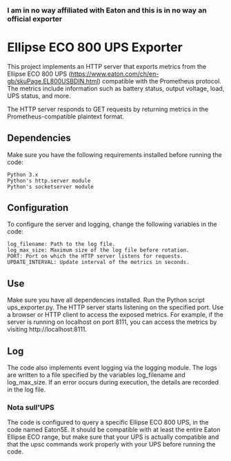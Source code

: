 ### I am in no way affiliated with Eaton and this is in no way an official exporter

# Ellipse ECO 800 UPS Exporter

This project implements an HTTP server that exports metrics from the Ellipse ECO 800 UPS (https://www.eaton.com/ch/en-gb/skuPage.EL800USBDIN.html) compatible with the Prometheus protocol. The metrics include information such as battery status, output voltage, load, UPS status, and more.

The HTTP server responds to GET requests by returning metrics in the Prometheus-compatible plaintext format.

## Dependencies

Make sure you have the following requirements installed before running the code:

    Python 3.x
    Python's http.server module
    Python's socketserver module

## Configuration

To configure the server and logging, change the following variables in the code:

    log_filename: Path to the log file.
    log_max_size: Maximum size of the log file before rotation.
    PORT: Port on which the HTTP server listens for requests.
    UPDATE_INTERVAL: Update interval of the metrics in seconds.

## Use

Make sure you have all dependencies installed.
Run the Python script ups_exporter.py.
The HTTP server starts listening on the specified port.
Use a browser or HTTP client to access the exposed metrics. For example, if the server is running on localhost on port 8111, you can access the metrics by visiting http://localhost:8111.

## Log

The code also implements event logging via the logging module. The logs are written to a file specified by the variables log_filename and log_max_size. If an error occurs during execution, the details are recorded in the log file.

### Nota sull'UPS

The code is configured to query a specific Ellipse ECO 800 UPS, in the code named Eaton5E. It should be compatible with at least the entire Eaton Ellipse ECO range, but make sure that your UPS is actually compatible and that the upsc commands work properly with your UPS before running the code.

